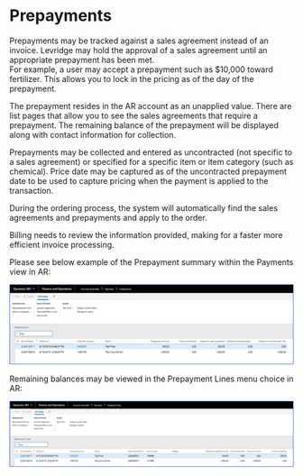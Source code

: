 ﻿# Prepayments
Prepayments may be tracked against a sales agreement instead of an invoice. Levridge may hold the approval of a sales agreement until an appropriate prepayment has been met.  
For example, a user may accept a prepayment such as $10,000 toward fertilizer.  This allows you to lock in the pricing as of the day of the prepayment.

The prepayment resides in the AR account as an unapplied value.  There are list pages that allow you to see the sales agreements that require a prepayment.  The remaining balance of the prepayment will be displayed along with contact information for collection.  

Prepayments may be collected and entered as uncontracted (not specific to a sales agreement) or specified for a specific item or item category (such as chemical).  Price date may be captured as of the uncontracted prepayment date to be used to capture pricing when the payment is applied to the transaction.

During the ordering process, the system will automatically find the sales agreements and prepayments and apply to the order.

Billing needs to review the information provided, making for a faster more efficient invoice processing.

Please see below example of the Prepayment summary within the Payments view in AR: 

   ![Prepayments](./assets/images/Prepayments.png)

Remaining balances may be viewed in the Prepayment Lines menu choice in AR:

   ![Prepayments2](./assets/images/Prepayments2.png)

